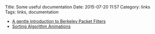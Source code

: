 Title: Some useful documentation
Date: 2015-07-20 11:57
Category: links
Tags: links, documentation

* [A gentle introduction to Berkeley Packet Filters](http://tylerfisher.org/bpf/)
* [Sorting Algorithm Animations](http://www.sorting-algorithms.com/)

